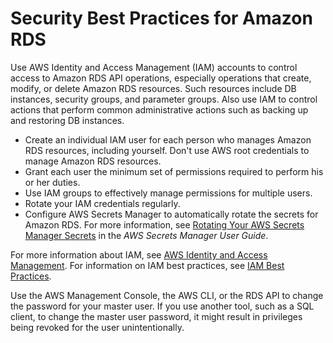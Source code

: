 # Security Best Practices for Amazon RDS<a name="CHAP_BestPractices.Security"></a>

Use AWS Identity and Access Management \(IAM\) accounts to control access to Amazon RDS API operations, especially operations that create, modify, or delete Amazon RDS resources\. Such resources include DB instances, security groups, and parameter groups\. Also use IAM to control actions that perform common administrative actions such as backing up and restoring DB instances\.
+ Create an individual IAM user for each person who manages Amazon RDS resources, including yourself\. Don't use AWS root credentials to manage Amazon RDS resources\.
+ Grant each user the minimum set of permissions required to perform his or her duties\.
+ Use IAM groups to effectively manage permissions for multiple users\.
+ Rotate your IAM credentials regularly\.
+ Configure AWS Secrets Manager to automatically rotate the secrets for Amazon RDS\. For more information, see [Rotating Your AWS Secrets Manager Secrets](https://docs.aws.amazon.com/secretsmanager/latest/userguide/rotating-secrets.html) in the *AWS Secrets Manager User Guide*\.

For more information about IAM, see [AWS Identity and Access Management](https://docs.aws.amazon.com/IAM/latest/UserGuide/Welcome.html)\. For information on IAM best practices, see [IAM Best Practices](https://docs.aws.amazon.com/IAM/latest/UserGuide/IAMBestPractices.html)\. 

Use the AWS Management Console, the AWS CLI, or the RDS API to change the password for your master user\. If you use another tool, such as a SQL client, to change the master user password, it might result in privileges being revoked for the user unintentionally\.